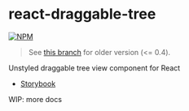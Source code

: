 # react-draggable-tree

[![NPM](https://nodei.co/npm/react-draggable-tree.png)](https://nodei.co/npm/react-draggable-tree/)

> See [this branch](https://github.com/seanchas116/react-draggable-tree/tree/legacy) for older version (<= 0.4).

Unstyled draggable tree view component for React

* [Storybook](https://react-draggable-tree-2ku5.vercel.app/)

WIP: more docs
